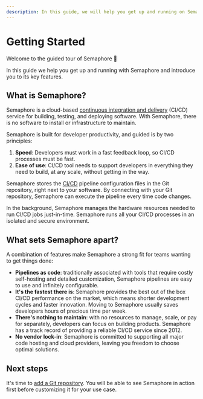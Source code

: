 ```yaml
---
description: In this guide, we will help you get up and running on Semaphore and introduce you to its key features.
---
```


# Getting Started

Welcome to the guided tour of Semaphore 👋

In this guide we help you get up and running with Semaphore and introduce you to its key features.

## What is Semaphore?

Semaphore is a cloud-based [continuous integration and delivery][cicd] (CI/CD) service for building, testing, and deploying software. With Semaphore, there is no software to install or infrastructure to maintain.

Semaphore is built for developer productivity, and guided is by two principles:

1. **Speed**: Developers must work in a fast feedback loop,
so CI/CD processes must be fast.
2. **Ease of use**: CI/CD tool needs to support developers in everything they
need to build, at any scale, without getting in the way.

Semaphore stores the [CI/CD][cicd] pipeline configuration files in the Git repository, right next to your software. By connecting with your Git repository, Semaphore can execute the pipeline every time code changes.

In the background, Semaphore manages the hardware resources needed to run
CI/CD jobs just-in-time. Semaphore runs all your CI/CD processes in an isolated and secure environment.

## What sets Semaphore apart?

A combination of features make Semaphore a strong fit for teams wanting to get things done:

- **Pipelines as code**: traditionally associated with tools that require
costly self-hosting and detailed customization, Semaphore pipelines are easy to use and infinitely configurable.
- **It's the fastest there is**: Semaphore provides the best out of the box CI/CD
performance on the market, which means shorter development cycles and faster
innovation. Moving to Semaphore usually saves developers hours of precious time per week.
- **There's nothing to maintain**: with no resources to manage, scale, or pay
for separately, developers can focus on building products. Semaphore has a
track record of providing a reliable CI/CD service since 2012.
- **No vendor lock-in**: Semaphore is committed to supporting all major code
hosting and cloud providers, leaving you freedom to choose optimal solutions.

## Next steps

It's time to [add a Git repository][next]. You will be able to see Semaphore in action first before
customizing it for your use case.

[next]: https://docs.semaphoreci.com/guided-tour/adding-a-git-repo/
[cicd-pipeline]: https://semaphoreci.com/continuous-integration
[cicd]: https://semaphoreci.com/cicd
